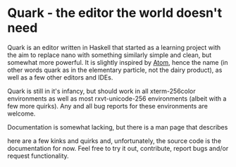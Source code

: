 # Quark - the editor the world doesn't need

Quark is an editor written in Haskell that started as a learning project with
the aim to replace nano with something similarly simple and clean, but somewhat
more powerful. It is slightly inspired by [Atom](https://atom.io), hence the
name (in other words quark as in the elementary particle, not the dairy
product), as well as a few other editors and IDEs.

Quark is still in it's infancy, but should work in all xterm-256color
environments as well as most rxvt-unicode-256 environments (albeit with a few
more quirks). Any and all bug reports for these environments are welcome.

Documentation is somewhat lacking, but there is a man page that describes

here are a few kinks and quirks and, unfortunately, the source code is the documentation for now. Feel free to try it out, contribute, report bugs and/or request functionality.
